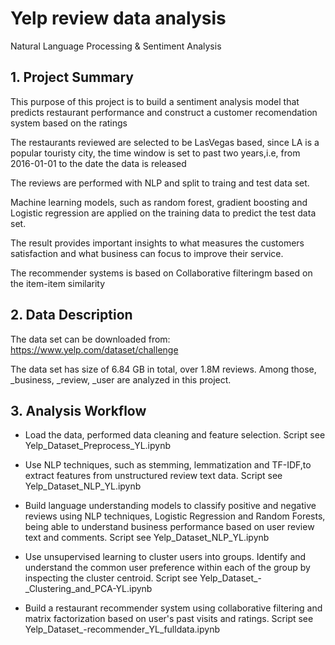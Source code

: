 # Yelp review data analysis

Natural Language Processing & Sentiment Analysis

## 1. Project Summary

This purpose of this project is to build a sentiment analysis model that predicts restaurant performance and construct a customer recomendation system based on the ratings

The restaurants reviewed are selected to be LasVegas based, since LA is a popular touristy city, the time window is set to past two years,i.e, from 2016-01-01 to the date the data is released

The reviews are performed with NLP and split to traing and test data set.

Machine learning models, such as random forest, gradient boosting and Logistic regression are applied on the training data to predict the test data set. 

The result provides important insights to what measures the customers satisfaction and what business can focus to improve their service.

The recommender systems is based on Collaborative filteringm based on the item-item similarity

## 2. Data Description

The data set can be downloaded from: https://www.yelp.com/dataset/challenge

The data set has size of 6.84 GB in total, over 1.8M reviews. Among those, _business, _review, _user are analyzed in this project.


## 3. Analysis Workflow

* Load the data, performed data cleaning and feature selection. 
Script see Yelp_Dataset_Preprocess_YL.ipynb

* Use NLP techniques, such as stemming, lemmatization and TF-IDF,to extract features from unstructured review text data. Script see Yelp_Dataset_NLP_YL.ipynb

* Build language understanding models to classify positive and negative reviews using NLP techniques, Logistic Regression and Random Forests, being able to understand business
performance based on user review text and comments. Script see Yelp_Dataset_NLP_YL.ipynb

* Use unsupervised learning to cluster users into groups. Identify and understand the common user preference within each of the group by inspecting the cluster centroid.
Script see Yelp_Dataset_-_Clustering_and_PCA-YL.ipynb

* Build a restaurant recommender system using collaborative filtering and matrix factorization based on user's past visits and ratings.
Script see Yelp_Dataset_-recommender_YL_fulldata.ipynb
